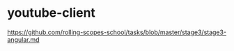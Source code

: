 # youtube-client
https://github.com/rolling-scopes-school/tasks/blob/master/stage3/stage3-angular.md
